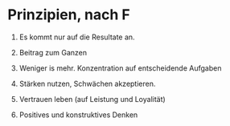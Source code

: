 # Prinzipien, nach F

1. Es kommt nur auf die Resultate an.

2. Beitrag zum Ganzen

3. Weniger is mehr. Konzentration auf entscheidende Aufgaben

4. Stärken nutzen, Schwächen akzeptieren.

5. Vertrauen leben (auf Leistung und Loyalität)

6. Positives und konstruktives Denken
